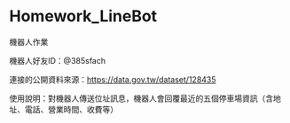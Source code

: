 # Homework_LineBot
機器人作業

機器人好友ID：@385sfach

連接的公開資料來源：https://data.gov.tw/dataset/128435

使⽤說明：對機器人傳送位址訊息，機器人會回覆最近的五個停車場資訊（含地址、電話、營業時間、收費等）
